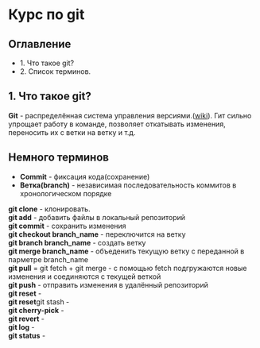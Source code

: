 <h1>Курс по git</h1>

<h2>Оглавление</h2>

<ul>
    <li>
        <a name="1. Что такое git?">1. Что такое git?</a>
    </li>
    <li>
        <a name="2. Список терминов">2. Список терминов.</a>
    </li>
</ul>

<h2>1. Что такое git?</h2>

<p>
    <strong>Git</strong> - распределённая система управления версиями.(<a href="https://ru.wikipedia.org/wiki/Git">wiki</a>). Гит сильно упрощает работу в команде, позволяет откатывать изменения, переносить их с ветки на ветку и т.д.
</p>
<h2>Немного терминов</h2>
<ul>
    <li>
        <strong>Commit</strong> - фиксация кода(сохранение)
    </li>
    <li>
        <strong>Ветка(branch)</strong> - независимая последовательность коммитов в хронологическом порядке 
    </li>
</ul>
<strong>git clone</strong> - клонировать. <br />
<strong>git add</strong> - добавить файлы в локальный репозиторий <br />
<strong>git commit</strong> - сохранить изменения <br />
<strong>git checkout branch_name</strong> - переключится на ветку <br />
<strong>git branch branch_name</strong> - создать ветку <br />
<strong>git merge branch_name</strong> - объеденить текущую ветку с переданной в парметре branch_name <br />
<strong>git pull</strong> = git fetch + git merge - с помощью fetch подгружаются новые изменения и соединяются с текущей веткой <br />
<strong>git push</strong> - отправить изменения в удалённый репозиторий <br />
<strong>git reset</strong> - <br />
<strong>git reset</strong>git stash - <br />
<strong>git cherry-pick</strong> - <br />
<strong>git revert</strong> - <br />
<strong>git log</strong> - <br />
<strong>git status</strong> - <br />
